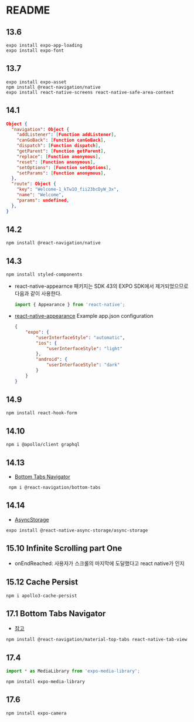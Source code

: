 # README

## 13.6

```
expo install expo-app-loading
expo install expo-font
```

## 13.7

```
expo install expo-asset
npm install @react-navigation/native
expo install react-native-screens react-native-safe-area-context

```

## 14.1

```json
Object {
  "navigation": Object {
    "addListener": [Function addListener],
    "canGoBack": [Function canGoBack],
    "dispatch": [Function dispatch],
    "getParent": [Function getParent],
    "replace": [Function anonymous],
    "reset": [Function anonymous],
    "setOptions": [Function setOptions],
    "setParams": [Function anonymous],
  },
  "route": Object {
    "key": "Welcome-1_kTw1O_fii23bcDyW_3x",
    "name": "Welcome",
    "params": undefined,
  },
}
```

## 14.2

```
npm install @react-navigation/native
```

## 14.3

```
npm install styled-components
```

-   react-native-appearnce 패키지는 SDK 43의 EXPO SDK에서 제거되었으므로 다음과 같이 사용한다.

    ```js
    import { Appearance } from 'react-native';
    ```

-   [react-native-appearance](https://docs.expo.dev/versions/v41.0.0/sdk/appearance/)
    Example app.json configuration
    ```json
    {
        "expo": {
            "userInterfaceStyle": "automatic",
            "ios": {
                "userInterfaceStyle": "light"
            },
            "android": {
                "userInterfaceStyle": "dark"
            }
        }
    }
    ```

## 14.9

```
npm install react-hook-form
```

## 14.10

```
npm i @apollo/client graphql
```

## 14.13

-   [Bottom Tabs Navigator](https://reactnavigation.org/docs/bottom-tab-navigator/)

```
 npm i @react-navigation/bottom-tabs
```

## 14.14

-   [AsyncStorage](https://github.com/react-native-async-storage/async-storage)

```
expo install @react-native-async-storage/async-storage
```

## 15.10 Infinite Scrolling part One

-   onEndReached: 사용자가 스크롤의 마지막에 도달했다고 react native가 인지

## 15.12 Cache Persist

```
npm i apollo3-cache-persist
```

## 17.1 Bottom Tabs Navigator

-   [참고](https://reactnavigation.org/docs/material-top-tab-navigator/)

```
npm install @react-navigation/material-top-tabs react-native-tab-view
```

## 17.4

```js
import * as MediaLibrary from 'expo-media-library';
```

```
npm install expo-media-library
```

## 17.6

```
npm install expo-camera
```
